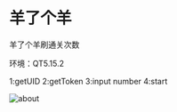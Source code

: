 # 羊了个羊

羊了个羊刷通关次数

环境：QT5.15.2

1:getUID
2:getToken
3:input number
4:start

![about](https://github.com/bllxmxa/yanglegeyang/blob/05619b4962696ebf8589da67f9e564de9e708156/about.png)
